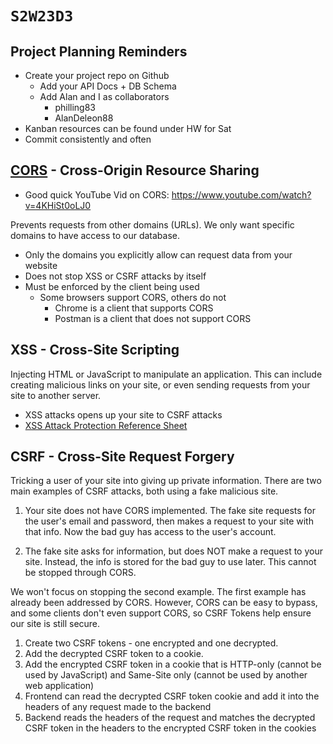 # `S2W23D3`

## Project Planning Reminders

- Create your project repo on Github
  - Add your API Docs + DB Schema
  - Add Alan and I as collaborators
    - philling83
    - AlanDeleon88
- Kanban resources can be found under HW for Sat
- Commit consistently and often

## [CORS](https://developer.mozilla.org/en-US/docs/Web/HTTP/CORS) - Cross-Origin Resource Sharing

- Good quick YouTube Vid on CORS: https://www.youtube.com/watch?v=4KHiSt0oLJ0

Prevents requests from other domains (URLs). We only want specific domains to
have access to our database.

- Only the domains you explicitly allow can request data from your website
- Does not stop XSS or CSRF attacks by itself
- Must be enforced by the client being used
  - Some browsers support CORS, others do not
    - Chrome is a client that supports CORS
    - Postman is a client that does not support CORS

## XSS - Cross-Site Scripting

Injecting HTML or JavaScript to manipulate an application. This can include
creating malicious links on your site, or even sending requests from your site
to another server.

- XSS attacks opens up your site to CSRF attacks
- [XSS Attack Protection Reference Sheet](https://cheatsheetseries.owasp.org/cheatsheets/Cross_Site_Scripting_Prevention_Cheat_Sheet.html)

## CSRF - Cross-Site Request Forgery

Tricking a user of your site into giving up private information. There are two
main examples of CSRF attacks, both using a fake malicious site.

1. Your site does not have CORS implemented. The fake site requests for the
   user's email and password, then makes a request to your site with that info. Now
   the bad guy has access to the user's account.

2. The fake site asks for information, but does NOT make a request to your site.
   Instead, the info is stored for the bad guy to use later. This cannot be stopped
   through CORS.

We won't focus on stopping the second example. The first example has already
been addressed by CORS. However, CORS can be easy to bypass, and some clients
don't even support CORS, so CSRF Tokens help ensure our site is still secure.

1. Create two CSRF tokens - one encrypted and one decrypted.
2. Add the decrypted CSRF token to a cookie.
3. Add the encrypted CSRF token in a cookie that is HTTP-only (cannot be used by
   JavaScript) and Same-Site only (cannot be used by another web application)
4. Frontend can read the decrypted CSRF token cookie and add it into the headers
   of any request made to the backend
5. Backend reads the headers of the request and matches the decrypted CSRF token
   in the headers to the encrypted CSRF token in the cookies
